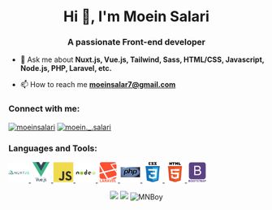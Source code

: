 <h1 align="center">Hi 👋, I'm Moein Salari</h1>
<h3 align="center">A passionate Front-end developer</h3>

- 💬 Ask me about **Nuxt.js, Vue.js, Tailwind, Sass, HTML/CSS, Javascript, Node.js, PHP, Laravel, etc.**

- 📫 How to reach me **moeinsalar7@gmail.com**

<h3 align="left">Connect with me:</h3>
<p align="left">
<a href="https://linkedin.com/in/moeinsalari" target="blank"><img align="center" src="https://raw.githubusercontent.com/rahuldkjain/github-profile-readme-generator/master/src/images/icons/Social/linked-in-alt.svg" alt="moeinsalari" height="30" width="40" /></a>
<a href="https://instagram.com/moein._.salari" target="blank"><img align="center" src="https://raw.githubusercontent.com/rahuldkjain/github-profile-readme-generator/master/src/images/icons/Social/instagram.svg" alt="moein._.salari" height="30" width="40" /></a>
</p>

<h3 align="left">Languages and Tools:</h3>
<p align="left"> <a href="https://nuxtjs.org/" target="_blank"> <img src="https://raw.githubusercontent.com/devicons/devicon/master/icons/nuxtjs/nuxtjs-original-wordmark.svg" alt="nuxtjs" width="40" height="40"/> </a>  <a href="https://vuejs.org/" target="_blank"> <img src="https://raw.githubusercontent.com/devicons/devicon/master/icons/vuejs/vuejs-original-wordmark.svg" alt="vuejs" width="40" height="40"/> </a> <a href="https://developer.mozilla.org/en-US/docs/Web/JavaScript" target="_blank"> <img src="https://raw.githubusercontent.com/devicons/devicon/master/icons/javascript/javascript-original.svg" alt="javascript" width="40" height="40"/> </a> <a href="https://nodejs.org" target="_blank"> <img src="https://raw.githubusercontent.com/devicons/devicon/master/icons/nodejs/nodejs-original-wordmark.svg" alt="nodejs" width="40" height="40"/> </a> <a href="https://laravel.com/" target="_blank"> <img src="https://raw.githubusercontent.com/devicons/devicon/master/icons/laravel/laravel-plain-wordmark.svg" alt="laravel" width="40" height="40"/> </a> <a href="https://www.php.net" target="_blank"> <img src="https://raw.githubusercontent.com/devicons/devicon/master/icons/php/php-original.svg" alt="php" width="40" height="40"/> </a> <a href="https://www.w3schools.com/css/" target="_blank"> <img src="https://raw.githubusercontent.com/devicons/devicon/master/icons/css3/css3-original-wordmark.svg" alt="css3" width="40" height="40"/> </a> <a href="https://www.w3.org/html/" target="_blank"> <img src="https://raw.githubusercontent.com/devicons/devicon/master/icons/html5/html5-original-wordmark.svg" alt="html5" width="40" height="40"/> </a> <a href="https://getbootstrap.com" target="_blank"> <img src="https://raw.githubusercontent.com/devicons/devicon/master/icons/bootstrap/bootstrap-plain-wordmark.svg" alt="bootstrap" width="40" height="40"/> </a> </p>

<p align="center">
  <img height="180em" src="https://github-readme-stats-eight-theta.vercel.app/api?username=MNBoy&show_icons=true&theme=dracula&include_all_commits=true&count_private=true"/>
  <img height="180em" src="https://github-readme-stats-eight-theta.vercel.app/api/top-langs/?username=MNBoy&layout=compact&langs_count=8&theme=dracula"/>
  <img align="center" src="https://github-readme-streak-stats.herokuapp.com/?user=MNBoy&theme=dracula" alt="MNBoy" />
</p>
